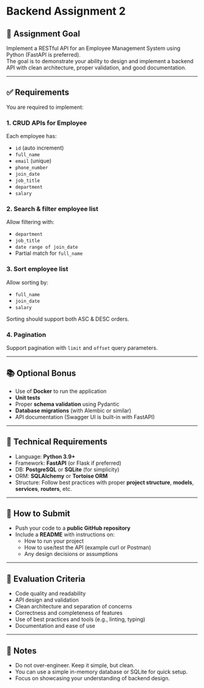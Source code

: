 # Backend Assignment 2

## 📄 Assignment Goal

Implement a RESTful API for an Employee Management System using Python (FastAPI is preferred).  
The goal is to demonstrate your ability to design and implement a backend API with clean architecture, proper validation, and good documentation.

---

## ✅ Requirements

You are required to implement:

### 1. CRUD APIs for Employee

Each employee has:

- `id` (auto increment)
- `full_name`
- `email` (unique)
- `phone_number`
- `join_date`
- `job_title`
- `department`
- `salary`

### 2. Search & filter employee list

Allow filtering with:

- `department`
- `job_title`
- `date range of join_date`
- Partial match for `full_name`

### 3. Sort employee list

Allow sorting by:

- `full_name`
- `join_date`
- `salary`

Sorting should support both ASC & DESC orders.

### 4. Pagination

Support pagination with `limit` and `offset` query parameters.

---

## 📚 Optional Bonus

- Use of **Docker** to run the application
- **Unit tests**
- Proper **schema validation** using Pydantic
- **Database migrations** (with Alembic or similar)
- API documentation (Swagger UI is built-in with FastAPI)

---

## 🧪 Technical Requirements

- Language: **Python 3.9+**
- Framework: **FastAPI** (or Flask if preferred)
- DB: **PostgreSQL** or **SQLite** (for simplicity)
- ORM: **SQLAlchemy** or **Tortoise ORM**
- Structure: Follow best practices with proper **project structure**, **models**, **services**, **routers**, etc.

---

## 🚀 How to Submit

- Push your code to a **public GitHub repository**
- Include a **README** with instructions on:
  - How to run your project
  - How to use/test the API (example curl or Postman)
  - Any design decisions or assumptions

---

## 🧠 Evaluation Criteria

- Code quality and readability
- API design and validation
- Clean architecture and separation of concerns
- Correctness and completeness of features
- Use of best practices and tools (e.g., linting, typing)
- Documentation and ease of use

---

## 📝 Notes

- Do not over-engineer. Keep it simple, but clean.
- You can use a simple in-memory database or SQLite for quick setup.
- Focus on showcasing your understanding of backend design.
